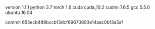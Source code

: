 version 1.1.1
python 3.7
torch 1.6
cuda cuda_10.2
cudnn 7.6.5
gcc 5.5.0
ubuntu 16.04

commit 655ecb489bccb13dcf69670893e14aac0b13a5af